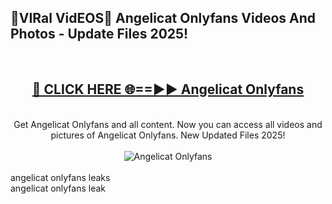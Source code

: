 <h2>🔴VIRal VidEOS🔴 Angelicat Onlyfans Videos And Photos - Update Files 2025!</h2>
<br>
<div align="center">
<h2><a href="https://virallinks.top/odZfE0" rel="nofollow">🔴 CLICK HERE 🌐==►► Angelicat Onlyfans</a></h2>
<br>
Get Angelicat Onlyfans and all content. Now you can access all videos and pictures of Angelicat Onlyfans. New Updated Files 2025!
<br>
<br>
<a href="https://virallinks.top/odZfE0" rel="nofollow" data-target="animated-image.originalLink"><img src="https://i.imgur.com/dJHk4Zq.gif)" alt="Angelicat Onlyfans" style="max-width: 100%; display: inline-block;" data-target="animated-image.originalImage"></a>
</div>
<br>
angelicat onlyfans leaks<br>
angelicat onlyfans leak